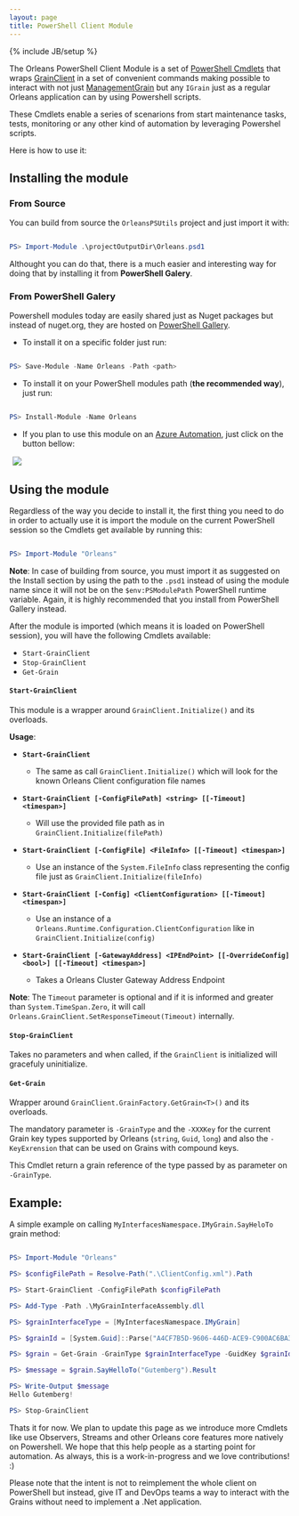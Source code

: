 ```yaml
---
layout: page
title: PowerShell Client Module
---
```

{% include JB/setup %}

The Orleans PowerShell Client Module is a set of [PowerShell Cmdlets](https://technet.microsoft.com/en-us/library/dd772285.aspx) that wraps 
[GrainClient](https://github.com/dotnet/orleans/blob/master/src/Orleans/Core/GrainClient.cs) in a set of convenient commands making possible to interact with not just 
[ManagementGrain](https://github.com/dotnet/orleans/blob/master/src/OrleansRuntime/Core/ManagementGrain.cs) but any `IGrain` just as a regular Orleans application can by using Powershell scripts.

These Cmdlets enable a series of scenarions from start maintenance tasks, tests, monitoring or any other kind of automation by leveraging Powershel scripts.

Here is how to use it:

## Installing the module

### From Source
You can build from source the `OrleansPSUtils` project and just import it with:

``` powershell

PS> Import-Module .\projectOutputDir\Orleans.psd1

```

Althought you can do that, there is a much easier and interesting way for doing that by installing it from **PowerShell Galery**.

### From PowerShell Galery

Powershell modules today are easily shared just as Nuget packages but instead of nuget.org, they are hosted on [PowerShell Gallery](https://www.powershellgallery.com/).

* To install it on a specific folder just run:

``` powershell

PS> Save-Module -Name Orleans -Path <path>

```

* To install it on your PowerShell modules path (**the recommended way**), just run:

``` powershell

PS> Install-Module -Name Orleans

```

* If you plan to use this module on an [Azure Automation](https://azure.microsoft.com/en-us/services/automation/), just click on the button bellow:
<button style="border:none;background-image:none; background-color:transparent " type="button" title="Deploy this module to Azure Automation." onclick="window.open('https://www.powershellgallery.com/packages/Orleans/DeployItemToAzureAutomation?itemType=PSModule', target = '_blank')">
	<img src="https://www.powershellgallery.com/Content/Images/DeployToAzureAutomationButton.png">
</button>



## Using the module

Regardless of the way you decide to install it, the first thing you need to do in order to actually use it is import the module on the current PowerShell session so the Cmdlets get available by running this:

``` powershell

PS> Import-Module "Orleans"

```

**Note**:
In case of building from source, you must import it as suggested on the Install section by using the path to the `.psd1` instead of using the module name since it will not be on the `$env:PSModulePath` PowerShell runtime variable. 
Again, it is highly recommended that you install from PowerShell Gallery instead.

After the module is imported (which means it is loaded on PowerShell session), you will have the following Cmdlets available:

* `Start-GrainClient`
* `Stop-GrainClient`
* `Get-Grain`

#### `Start-GrainClient`

This module is a wrapper around `GrainClient.Initialize()` and its overloads.

**Usage**:     



* __`Start-GrainClient`__ 

  * The same as call `GrainClient.Initialize()` which will look for the known Orleans Client configuration file names
  
* __`Start-GrainClient [-ConfigFilePath] <string> [[-Timeout] <timespan>]`__

  * Will use the provided file path as in `GrainClient.Initialize(filePath)`

* __`Start-GrainClient [-ConfigFile] <FileInfo> [[-Timeout] <timespan>]`__

  * Use an instance of the `System.FileInfo` class representing the config file just as `GrainClient.Initialize(fileInfo)`

* __`Start-GrainClient [-Config] <ClientConfiguration> [[-Timeout] <timespan>]`__

  * Use an instance of a `Orleans.Runtime.Configuration.ClientConfiguration` like in `GrainClient.Initialize(config)`

* __`Start-GrainClient [-GatewayAddress] <IPEndPoint> [[-OverrideConfig] <bool>] [[-Timeout] <timespan>]`__

  * Takes a Orleans Cluster Gateway Address Endpoint


**Note**:
The `Timeout` parameter is optional and if it is informed and greater than `System.TimeSpan.Zero`, it will call `Orleans.GrainClient.SetResponseTimeout(Timeout)` internally.

#### `Stop-GrainClient`

Takes no parameters and when called, if the `GrainClient` is initialized will gracefuly uninitialize.

#### `Get-Grain`

Wrapper around `GrainClient.GrainFactory.GetGrain<T>()` and its overloads.

The mandatory parameter is `-GrainType` and the `-XXXKey` for the current Grain key types supported by Orleans (`string`, `Guid`, `long`) and also the `-KeyExrension` that can be used on Grains with compound keys.

This Cmdlet return a grain reference of the type passed by as parameter on `-GrainType`.

## Example:

A simple example on calling `MyInterfacesNamespace.IMyGrain.SayHeloTo` grain method:

``` powershell

PS> Import-Module "Orleans"

PS> $configFilePath = Resolve-Path(".\ClientConfig.xml").Path

PS> Start-GrainClient -ConfigFilePath $configFilePath

PS> Add-Type -Path .\MyGrainInterfaceAssembly.dll

PS> $grainInterfaceType = [MyInterfacesNamespace.IMyGrain]

PS> $grainId = [System.Guid]::Parse("A4CF7B5D-9606-446D-ACE9-C900AC6BA3AD")

PS> $grain = Get-Grain -GrainType $grainInterfaceType -GuidKey $grainId 

PS> $message = $grain.SayHelloTo("Gutemberg").Result

PS> Write-Output $message
Hello Gutemberg!

PS> Stop-GrainClient

```

Thats it for now. We plan to update this page as we introduce more Cmdlets like use Observers, Streams and other Orleans core features more natively on Powershell.
We hope that this help people as a starting point for automation. As always, this is a work-in-progress and we love contributions! :)

Please note that the intent is not to reimplement the whole client on PowerShell but instead, give IT and DevOps teams a way to interact with the Grains without need to implement a .Net application.









